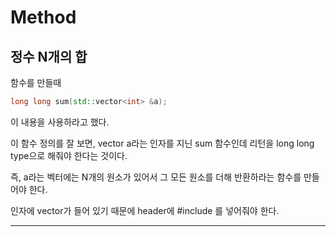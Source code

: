 # Method
## 정수 N개의 합
함수를 만들때 
```c++
long long sum(std::vector<int> &a);
```
이 내용을 사용하라고 했다.

이 함수 정의를 잘 보면, vector a라는 인자를 지닌 sum 함수인데 리턴을 long long type으로 해줘야 한다는 것이다.

즉, a라는 벡터에는 N개의 원소가 있어서 그 모든 원소를 더해 반환하라는 함수를 만들어야 한다.

인자에 vector가 들어 있기 때문에 header에 #include <vector>를 넣어줘야 한다.
___